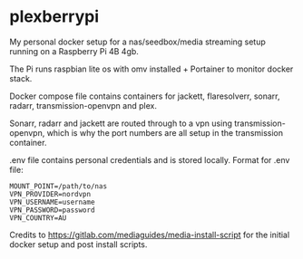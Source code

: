 # plexberrypi

My personal docker setup for a nas/seedbox/media streaming setup running on a Raspberry Pi 4B 4gb.

The Pi runs raspbian lite os with omv installed + Portainer to monitor docker stack.

Docker compose file contains containers for jackett, flaresolverr, sonarr, radarr, transmission-openvpn and plex. 

Sonarr, radarr and jackett are routed through to a vpn using transmission-openvpn, which is why the port numbers are all setup in the transmission container.

.env file contains personal credentials and is stored locally. Format for .env file:

```
MOUNT_POINT=/path/to/nas  
VPN_PROVIDER=nordvpn  
VPN_USERNAME=username  
VPN_PASSWORD=password  
VPN_COUNTRY=AU  
```

Credits to https://gitlab.com/mediaguides/media-install-script for the initial docker setup and post install scripts.
